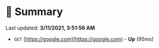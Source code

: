 # 📖 Summary
Last updated: **3/11/2021, 3:51:56 AM**

- `GET` [https://google.com](https://google.com) - **Up** (95ms)
